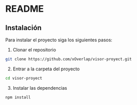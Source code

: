 # README

## Instalación

Para instalar el proyecto siga los siguientes pasos:

1. Clonar el repositorio

```bash
git clone https://github.com/xOverlap/visor-proyect.git
```

2. Entrar a la carpeta del proyecto

```bash
cd visor-proyect
```

3. Instalar las dependencias

```bash
npm install
```